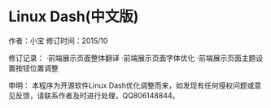 # Linux Dash(中文版)

作者：小宝
修订时间：2015/10

修订记录：
·前端展示页面整体翻译
·前端展示页面字体优化
·前端展示页面主题设置按钮位置调整

申明：
本程序为开源软件Linux Dash优化调整而来，如发现有任何侵权问题或意见反馈，请联系作者及时进行处理，QQ806148844。




